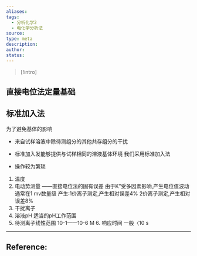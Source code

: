 ```yaml
---
aliases: 
tags:
  - 分析化学2
  - 电化学分析法
source: 
type: meta
description: 
author: 
status:
---
```



>[!intro]
>

## 直接电位法定量基础






## 标准加入法
为了避免基体的影响
- 来自试样溶液中除待测组分的其他共存组分的干扰
- 标准加入发能够提供与试样相同的溶液基体环境
我们采用标准加入法

- 操作较为繁琐

1. 温度  
2. 电动势测量  ——直接电位法的固有误差  由于K”受多因素影响,产生电位值波动  通常在1 mv数量级  产生:1价离子测定,产生相对误差4%  2价离子测定,产生相对误差8%  
3. 干扰离子  
4. 溶液pH 适当的pH工作范围  
5. 待测离子线性范围  10-1——10-6 M  6. 响应时间 一般〈10 s






---

## Reference: